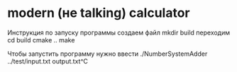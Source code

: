 # modern (не talking) calculator
Инструкция по запуску программы
создаем файл mkdir build
переходим cd build
cmake ..
make

Чтобы запустить программу нужно ввести ./NumberSystemAdder ../test/input.txt output.txt^C
